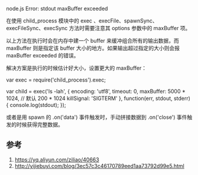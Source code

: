 

node.js Error: stdout maxBuffer exceeded

在使用 child_process 模块中的 exec 、execFile、spawnSync、execFileSync、execSync 方法时需要注意其 options 参数中的 maxBuffer 项。

以上方法在执行时会在内存中建一个 buffer 来缓冲组合所有的输出数据，而 maxBuffer 则是指定该 buffer 大小的地方。如果输出超过指定的大小则会报 maxBuffer exceeded 的错误。

解决方案是执行的时候估计好大小，设置更大的 maxBuffer：

var exec = require('child_process').exec;
 
var child = exec('ls -lah', {
    encoding: 'utf8',
    timeout: 0,
    maxBuffer: 5000 * 1024, // 默认 200 * 1024
    killSignal: 'SIGTERM'
}, function(err, stdout, stderr) {
    console.log(stdout);
});

或者是用 spawn 的 .on('data') 事件触发时，手动拼接数据到 .on('close') 事件触发的时候获得完整数据。

## 参考

1. https://yq.aliyun.com/ziliao/40663
2. http://yijiebuyi.com/blog/3ec57c3c46170789eed1aa73792d99e5.html